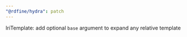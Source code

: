 ```yaml
---
"@rdfine/hydra": patch
---
```


IriTemplate: add optional `base` argument to expand any relative template
